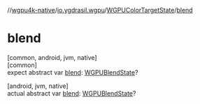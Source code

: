 //[wgpu4k-native](../../../index.md)/[io.ygdrasil.wgpu](../index.md)/[WGPUColorTargetState](index.md)/[blend](blend.md)

# blend

[common, android, jvm, native]\
[common]\
expect abstract var [blend](blend.md): [WGPUBlendState](../-w-g-p-u-blend-state/index.md)?

[android, jvm, native]\
actual abstract var [blend](blend.md): [WGPUBlendState](../-w-g-p-u-blend-state/index.md)?